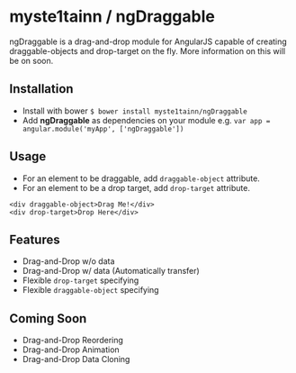 # myste1tainn / ngDraggable
ngDraggable is a drag-and-drop module for AngularJS capable of creating 
draggable-objects and drop-target on the fly. More information on this will be on soon.

## Installation
- Install with bower `$ bower install myste1tainn/ngDraggable`
- Add **ngDraggable** as dependencies on your module e.g. `var app = angular.module('myApp', ['ngDraggable'])`

## Usage
- For an element to be draggable, add `draggable-object` attribute.
- For an element to be a drop target, add `drop-target` attribute.

```
<div draggable-object>Drag Me!</div>
<div drop-target>Drop Here</div>
```

## Features
- Drag-and-Drop w/o data
- Drag-and-Drop w/ data (Automatically transfer)
- Flexible `drop-target` specifying
- Flexible `draggable-object` specifying

## Coming Soon
- Drag-and-Drop Reordering
- Drag-and-Drop Animation
- Drag-and-Drop Data Cloning